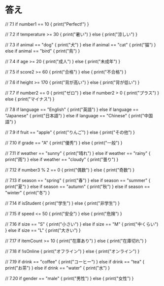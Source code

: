 # 答え

// 7.1
if number1 == 10 {
    print("Perfect!")
}

// 7.2
if temperature >= 30 {
    print("暑い")
} else {
    print("涼しい")
}

// 7.3
if animal == "dog" {
    print("犬")
} else if animal == "cat" {
    print("猫")
} else if animal == "bird" {
    print("鳥")
}

// 7.4
if age >= 20 {
    print("成人")
} else {
    print("未成年")
}

// 7.5
if score2 >= 60 {
    print("合格")
} else {
    print("不合格")
}

// 7.6
if height >= 170 {
    print("背が高い")
} else {
    print("背が低い")
}

// 7.7
if number2 == 0 {
    print("ゼロ")
} else if number2 > 0 {
    print("プラス")
} else {
    print("マイナス")
}

// 7.8
if language == "English" {
    print("英語")
} else if language == "Japanese" {
    print("日本語")
} else if language == "Chinese" {
    print("中国語")
}

// 7.9
if fruit == "apple" {
    print("りんご")
} else {
    print("その他")
}

// 7.10
if grade == "A" {
    print("優秀")
} else {
    print("一般")
}

// 7.11
if weather == "sunny" {
    print("晴れ")
} else if weather == "rainy" {
    print("雨")
} else if weather == "cloudy" {
    print("曇り")
}

// 7.12
if number3 % 2 == 0 {
    print("偶数")
} else {
    print("奇数")
}

// 7.13
if season == "spring" {
    print("春")
} else if season == "summer" {
    print("夏")
} else if season == "autumn" {
    print("秋")
} else if season == "winter" {
    print("冬")
}

// 7.14
if isStudent {
    print("学生")
} else {
    print("非学生")
}

// 7.15
if speed <= 50 {
    print("安全")
} else {
    print("危険")
}

// 7.16
if size == "S" {
    print("小さい")
} else if size == "M" {
    print("中くらい")
} else if size == "L" {
    print("大きい")
}

// 7.17
if itemCount >= 10 {
    print("在庫あり")
} else {
    print("在庫切れ")
}

// 7.18
if !isOnline {
    print("オフライン")
} else {
    print("オンライン")
}

// 7.19
if drink == "coffee" {
    print("コーヒー")
} else if drink == "tea" {
    print("お茶")
} else if drink == "water" {
    print("水")
}

// 7.20
if gender == "male" {
    print("男性")
} else {
    print("女性")
}

